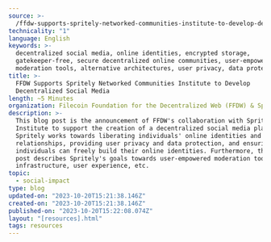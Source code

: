 ```yaml
---
source: >-
  /ffdw-supports-spritely-networked-communities-institute-to-develop-decentralized-social-media/
technicality: "1"
language: English
keywords: >-
  decentralized social media, online identities, encrypted storage,
  gatekeeper-free, secure decentralized online communities, user-empowered
  moderation tools, alternative architectures, user privacy, data protection
title: >-
  FFDW Supports Spritely Networked Communities Institute to Develop
  Decentralized Social Media
length: ~5 Minutes
organization: Filecoin Foundation for the Decentralized Web (FFDW) & Spritely Institute
description: >-
  This blog post is the announcement of FFDW's collaboration with Spritely
  Institute to support the creation of a decentralized social media platform.
  Spritely works towards liberating individuals' online identities and
  relationships, providing user privacy and data protection, and ensuring
  individuals can freely build their online identities. Furthermore, this blog
  post describes Spritely's goals towards user-empowered moderation tools,
  infrastructure, user experience, etc.
topic:
  - social-impact
type: blog
updated-on: "2023-10-20T15:21:38.146Z"
created-on: "2023-10-20T15:21:38.146Z"
published-on: "2023-10-20T15:22:08.074Z"
layout: "[resources].html"
tags: resources
---
```

